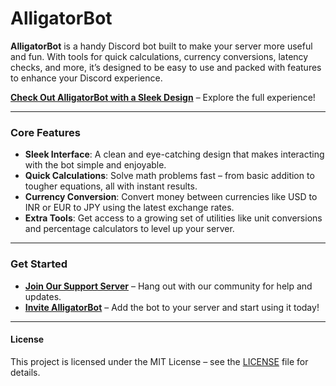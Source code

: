 # AlligatorBot

**AlligatorBot** is a handy Discord bot built to make your server more useful and fun. With tools for quick calculations, currency conversions, latency checks, and more, it’s designed to be easy to use and packed with features to enhance your Discord experience.

**[Check Out AlligatorBot with a Sleek Design](https://yourusername.github.io/AlligatorBot/)** – Explore the full experience!

---

### Core Features
- **Sleek Interface**: A clean and eye-catching design that makes interacting with the bot simple and enjoyable.
- **Quick Calculations**: Solve math problems fast – from basic addition to tougher equations, all with instant results.
- **Currency Conversion**: Convert money between currencies like USD to INR or EUR to JPY using the latest exchange rates.
- **Extra Tools**: Get access to a growing set of utilities like unit conversions and percentage calculators to level up your server.

---

### Get Started
- **[Join Our Support Server](https://discord.gg/D64CyEQ26W)** – Hang out with our community for help and updates.
- **[Invite AlligatorBot](https://discord.com/oauth2/authorize?client_id=833248024326963201&permissions=37080129&scope=bot)** – Add the bot to your server and start using it today!

---

#### License
This project is licensed under the MIT License – see the [LICENSE](LICENSE) file for details.
